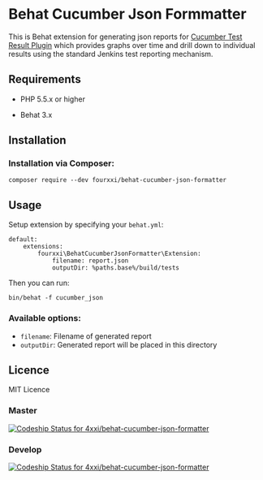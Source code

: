 # Behat Cucumber Json Formmatter 

This is Behat extension for generating json reports for [Cucumber Test Result Plugin](https://github.com/jenkinsci/cucumber-testresult-plugin/) which provides graphs over time and drill down to individual results using the standard Jenkins test reporting mechanism.


## Requirements

- PHP 5.5.x or higher

- Behat 3.x

## Installation

### Installation via Composer:

```
composer require --dev fourxxi/behat-cucumber-json-formatter
```

## Usage

Setup extension by specifying your `behat.yml`:

```
default:
    extensions:
        fourxxi\BehatCucumberJsonFormatter\Extension:
            filename: report.json
            outputDir: %paths.base%/build/tests
```

Then you can run:

```
bin/behat -f cucumber_json
```

### Available options:

- `filename`: Filename of generated report
- `outputDir`: Generated report will be placed in this directory

## Licence

MIT Licence

### Master
[ ![Codeship Status for 4xxi/behat-cucumber-json-formatter](https://codeship.com/projects/7bfc56d0-50fa-0133-3a1b-4adc43044553/status?branch=develop)](https://codeship.com/projects/107883)

### Develop
[ ![Codeship Status for 4xxi/behat-cucumber-json-formatter](https://codeship.com/projects/7bfc56d0-50fa-0133-3a1b-4adc43044553/status?branch=develop)](https://codeship.com/projects/107883)
